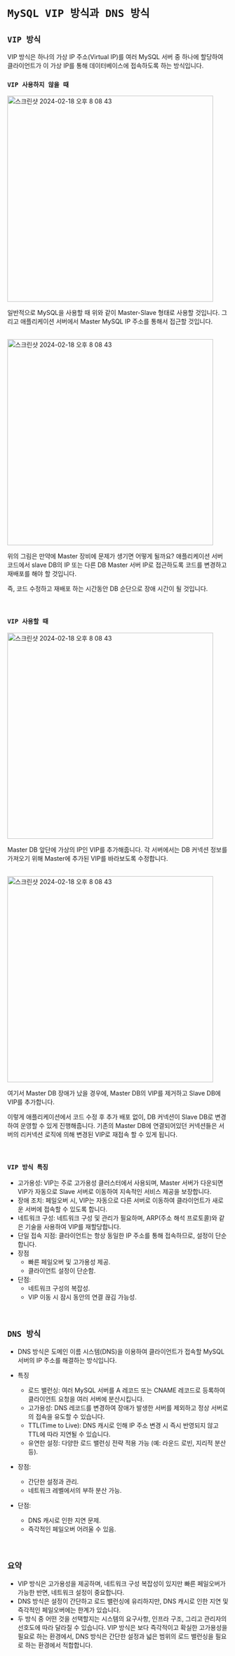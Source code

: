 # `MySQL VIP 방식과 DNS 방식`

## `VIP 방식`

VIP 방식은 하나의 가상 IP 주소(Virtual IP)를 여러 MySQL 서버 중 하나에 할당하여 클라이언트가 이 가상 IP를 통해 데이터베이스에 접속하도록 하는 방식입니다.

### `VIP 사용하지 않을 때`

<img width="469" alt="스크린샷 2024-02-18 오후 8 08 43" src="https://github.com/user-attachments/assets/f90216f9-b163-43b7-baf4-ef886f0ce4f5">

일반적으로 MySQL을 사용할 때 위와 같이 Master-Slave 형태로 사용할 것입니다. 그리고 애플리케이션 서버에서 Master MySQL IP 주소를 통해서 접근할 것입니다.

<br>

<img width="469" alt="스크린샷 2024-02-18 오후 8 08 43" src="https://github.com/user-attachments/assets/e30f2386-18fd-4d11-b3f5-4898553376c5">

위의 그림은 만약에 Master 장비에 문제가 생기면 어떻게 될까요? 애플리케이션 서버 코드에서 slave DB의 IP 또는 다른 DB Master 서버 IP로 접근하도록 코드를 변경하고 재배포를 해야 할 것입니다.

즉, 코드 수정하고 재배포 하는 시간동안 DB 순단으로 장애 시간이 될 것입니다.

<br>

### `VIP 사용할 때`

<img width="469" alt="스크린샷 2024-02-18 오후 8 08 43" src="https://github.com/user-attachments/assets/50fac56f-9dbe-473d-940e-019387403760">

Master DB 앞단에 가상의 IP인 VIP를 추가해줍니다. 각 서버에서는 DB 커넥션 정보를 가져오기 위해 Master에 추가된 VIP를 바라보도록 수정합니다.

<br>

<img width="469" alt="스크린샷 2024-02-18 오후 8 08 43" src="https://github.com/user-attachments/assets/500bfa2a-7970-46e3-bec8-e8dd23249212">

여기서 Master DB 장애가 났을 경우에, Master DB의 VIP를 제거하고 Slave DB에 VIP를 추가합니다.

이렇게 애플리케이션에서 코드 수정 후 추가 배포 없이, DB 커넥션이 Slave DB로 변경하여 운영할 수 있게 진행해줍니다. 기존의 Master DB에 연결되어있던 커넥션들은 서버의 리커넥션 로직에 의해 변경된 VIP로 재접속 할 수 있게 됩니다.

<br>

### `VIP 방식 특징`

- 고가용성: VIP는 주로 고가용성 클러스터에서 사용되며, Master 서버가 다운되면 VIP가 자동으로 Slave 서버로 이동하여 지속적인 서비스 제공을 보장합니다.
- 장애 조치: 페일오버 시, VIP는 자동으로 다른 서버로 이동하여 클라이언트가 새로운 서버에 접속할 수 있도록 합니다.
- 네트워크 구성: 네트워크 구성 및 관리가 필요하며, ARP(주소 해석 프로토콜)와 같은 기술을 사용하여 VIP를 재할당합니다.
- 단일 접속 지점: 클라이언트는 항상 동일한 IP 주소를 통해 접속하므로, 설정이 단순합니다.
- 장점
  - 빠른 페일오버 및 고가용성 제공.
  - 클라이언트 설정이 단순함.
- 단점:
  - 네트워크 구성의 복잡성.
  - VIP 이동 시 잠시 동안의 연결 끊김 가능성.

<br>

## `DNS 방식`

- DNS 방식은 도메인 이름 시스템(DNS)을 이용하여 클라이언트가 접속할 MySQL 서버의 IP 주소를 해결하는 방식입니다.
 
- 특징
  - 로드 밸런싱: 여러 MySQL 서버를 A 레코드 또는 CNAME 레코드로 등록하여 클라이언트 요청을 여러 서버에 분산시킵니다.
  - 고가용성: DNS 레코드를 변경하여 장애가 발생한 서버를 제외하고 정상 서버로의 접속을 유도할 수 있습니다.
  - TTL(Time to Live): DNS 캐시로 인해 IP 주소 변경 시 즉시 반영되지 않고 TTL에 따라 지연될 수 있습니다.
  - 유연한 설정: 다양한 로드 밸런싱 전략 적용 가능 (예: 라운드 로빈, 지리적 분산 등).
- 장점:
  - 간단한 설정과 관리.
  - 네트워크 레벨에서의 부하 분산 가능.
- 단점:
  - DNS 캐시로 인한 지연 문제.
  - 즉각적인 페일오버 어려울 수 있음.

<br>

## `요약`

- VIP 방식은 고가용성을 제공하며, 네트워크 구성 복잡성이 있지만 빠른 페일오버가 가능한 반면, 네트워크 설정이 중요합니다.
- DNS 방식은 설정이 간단하고 로드 밸런싱에 유리하지만, DNS 캐시로 인한 지연 및 즉각적인 페일오버에는 한계가 있습니다.
- 두 방식 중 어떤 것을 선택할지는 시스템의 요구사항, 인프라 구조, 그리고 관리자의 선호도에 따라 달라질 수 있습니다. VIP 방식은 보다 즉각적이고 확실한 고가용성을 필요로 하는 환경에서, DNS 방식은 간단한 설정과 넓은 범위의 로드 밸런싱을 필요로 하는 환경에서 적합합니다.